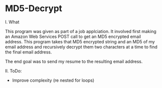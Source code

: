 # MD5-Decrypt

I. What

This program was given as part of a job applciation. It involved first making an Amazon Web Services POST call to get an MD5 encrypted email address. This program takes that MD5 encrypted string and an MD5 of my email address and  recursively decrypt them two characters at a time to find the final email address.

The end goal was to send my resume to the resulting email address.

II. ToDo:
- Improve complexity (re nested for loops)
